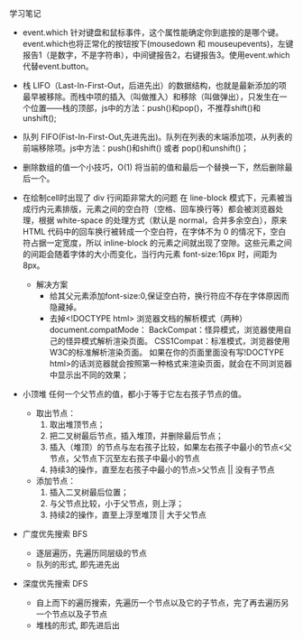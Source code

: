 学习笔记

* event.which
  针对键盘和鼠标事件，这个属性能确定你到底按的是哪个键。
  event.which也将正常化的按钮按下(mousedown 和 mouseupevents)，左键报告1（是数字，不是字符串），中间键报告2，右键报告3。使用event.which代替event.button。

* 栈
  LIFO（Last-In-First-Out，后进先出）的数据结构，也就是最新添加的项最早被移除。而栈中项的插入（叫做推入）和移除（叫做弹出），只发生在一个位置——栈的顶部，js中的方法：push()和pop()，不推荐shift()和unshift(); 

* 队列
  FIFO(Fist-In-First-Out,先进先出)。队列在列表的末端添加项，从列表的前端移除项。js中方法：push()和shift() 或者 pop()和unshift()；

* 删除数组的值一个小技巧，O(1)
  将当前的值和最后一个替换一下，然后删除最后一个。

* 在绘制cell时出现了 div 行间距非常大的问题
  在 line-block 模式下，元素被当成行内元素排版，元素之间的空白符（空格、回车换行等）都会被浏览器处理，根据 white-space 的处理方式（默认是 normal，合并多余空白），原来 HTML 代码中的回车换行被转成一个空白符，在字体不为 0 的情况下，空白符占据一定宽度，所以 inline-block 的元素之间就出现了空隙。这些元素之间的间距会随着字体的大小而变化，当行内元素 font-size:16px 时，间距为 8px。

  * 解决方案
    * 给其父元素添加font-size:0,保证空白符，换行符应不存在字体原因而隐藏掉。
    * 去掉<\!DOCTYPE html>
      浏览器文档的解析模式（两种）       
       document.compatMode：
          BackCompat：怪异模式，浏览器使用自己的怪异模式解析渲染页面。
          CSS1Compat：标准模式，浏览器使用W3C的标准解析渲染页面。
        如果在你的页面里面没有写\!DOCTYPE html>的话浏览器就会按照第一种格式来渲染页面，就会在不同浏览器中显示出不同的效果；

* 小顶堆
  任何一个父节点的值，都小于等于它左右孩子节点的值。 
  * 取出节点：
    1. 取出堆顶节点； 
    2. 把二叉树最后节点，插入堆顶，并删除最后节点； 
    3. 插入（堆顶）的节点与左右孩子比较，如果左右孩子中最小的节点<父节点，父节点下沉至左右孩子中最小的节点 
    4. 持续3的操作，直至左右孩子中最小的节点>父节点 || 没有子节点 
  * 添加节点： 
    1. 插入二叉树最后位置； 
    2. 与父节点比较，小于父节点，则上浮； 
    3. 持续2的操作，直至上浮至堆顶 || 大于父节点

* 广度优先搜索 BFS
  * 逐层遍历，先遍历同层级的节点
  * 队列的形式, 即先进先出
* 深度优先搜索 DFS
  * 自上而下的遍历搜索，先遍历一个节点以及它的子节点，完了再去遍历另一个节点以及子节点
  * 堆栈的形式, 即先进后出